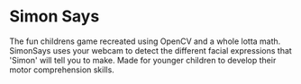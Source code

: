 # Simon Says
The fun childrens game recreated using OpenCV and a whole lotta math. SimonSays uses your webcam to detect the different facial expressions that 'Simon' will tell you to make. Made for younger children to develop their motor comprehension skills.
